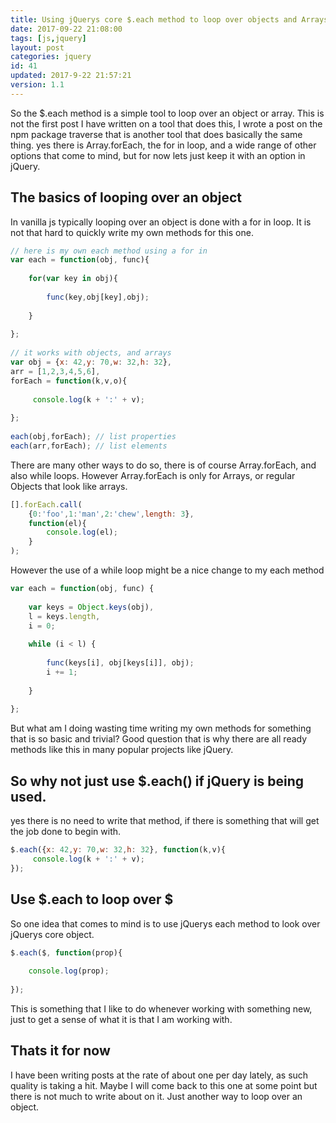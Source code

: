```yaml
---
title: Using jQuerys core $.each method to loop over objects and Arrays
date: 2017-09-22 21:08:00
tags: [js,jquery]
layout: post
categories: jquery
id: 41
updated: 2017-9-22 21:57:21
version: 1.1
---
```


So the $.each method is a simple tool to loop over an object or array. This is not the first post I have written on a tool that does this, I wrote a post on the npm package traverse that is another tool that does basically the same thing. yes there is Array.forEach, the for in loop, and a wide range of other options that come to mind, but for now lets just keep it with an option in jQuery.

<!-- more -->

## The basics of looping over an object

In vanilla js typically looping over an object is done with a for in loop. It is not that hard to quickly write my own methods for this one.

```js
// here is my own each method using a for in
var each = function(obj, func){
 
    for(var key in obj){
 
        func(key,obj[key],obj);
 
    }
 
};
 
// it works with objects, and arrays
var obj = {x: 42,y: 70,w: 32,h: 32},
arr = [1,2,3,4,5,6],
forEach = function(k,v,o){
 
     console.log(k + ':' + v);
 
};
 
each(obj,forEach); // list properties
each(arr,forEach); // list elements
```

There are many other ways to do so, there is of course Array.forEach, and also while loops. However Array.forEach is only for Arrays, or regular Objects that look like arrays.

```js
[].forEach.call(
    {0:'foo',1:'man',2:'chew',length: 3}, 
    function(el){
        console.log(el);
    }
);
```

However the use of a while loop might be a nice change to my each method

```js
var each = function(obj, func) {
 
    var keys = Object.keys(obj),
    l = keys.length,
    i = 0;
 
    while (i < l) {
 
        func(keys[i], obj[keys[i]], obj);
        i += 1;
 
    }
 
};
```

But what am I doing wasting time writing my own methods for something that is so basic and trivial? Good question that is why there are all ready methods like this in many popular projects like jQuery.

## So why not just use $.each() if jQuery is being used.

yes there is no need to write that method, if there is something that will get the job done to begin with.

```js
$.each({x: 42,y: 70,w: 32,h: 32}, function(k,v){
     console.log(k + ':' + v);
});
```

## Use $.each to loop over $

So one idea that comes to mind is to use jQuerys each method to look over jQuerys core object. 

```js
$.each($, function(prop){
 
    console.log(prop);
 
});
```

This is something that I like to do whenever working with something new, just to get a sense of what it is that I am working with.

## Thats it for now

I have been writing posts at the rate of about one per day lately, as such quality is taking a hit. Maybe I will come back to this one at some point but there is not much to write about on it. Just another way to loop over an object.